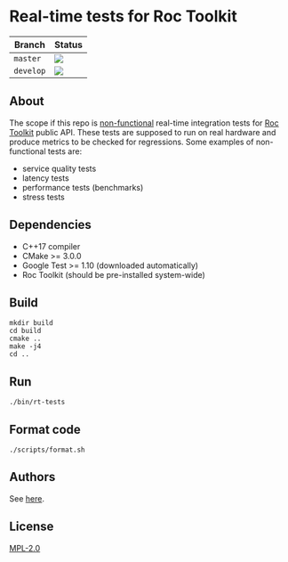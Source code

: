 # Real-time tests for Roc Toolkit

Branch    | Status
--------- | ------
`master`  | [![](https://travis-ci.org/roc-streaming/rt-tests.svg?branch=master)](https://travis-ci.org/roc-streaming/rt-tests)
`develop` | [![](https://travis-ci.org/roc-streaming/rt-tests.svg?branch=develop)](https://travis-ci.org/roc-streaming/rt-tests)

About
-----

The scope if this repo is [non-functional](https://en.wikipedia.org/wiki/Non-functional_testing) real-time integration tests for [Roc Toolkit](https://github.com/roc-streaming/roc-toolkit) public API. These tests are supposed to run on real hardware and produce metrics to be checked for regressions. Some examples of non-functional tests are:

* service quality tests
* latency tests
* performance tests (benchmarks)
* stress tests

Dependencies
------------

* C++17 compiler
* CMake >= 3.0.0
* Google Test >= 1.10 (downloaded automatically)
* Roc Toolkit (should be pre-installed system-wide)

Build
-----

```
mkdir build
cd build
cmake ..
make -j4
cd ..
```

Run
---

```
./bin/rt-tests
```

Format code
-----------

```
./scripts/format.sh
```

Authors
-------

See [here](https://github.com/roc-streaming/rt-tests/graphs/contributors).

License
-------

[MPL-2.0](LICENSE)
